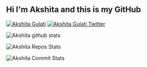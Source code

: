 <h2> Hi I'm Akshita and this is my GitHub </h2>

    
[![Akshita Gulati](https://img.shields.io/badge/LinkedIn-0077B5?style=for-the-badge&logo=linkedin&logoColor=white)](https://www.linkedin.com/in/akshita-gulati/)
[![Akshita Gulati Twitter](https://img.shields.io/badge/Twitter-1DA1F2?style=for-the-badge&logo=twitter&logoColor=white)](https://twitter.com/Akshita46829144)
<!-- This is using base64 encoded image. If you have a small image, you can upload the base64 version of it :D https://www.base64-image.de/ -->


![Akshita github stats](https://github-readme-stats.vercel.app/api?username=Akshita0714&theme=radical&show_icons=true&count_private=true)

 
![Akshita Repos Stats](https://github-profile-summary-cards.vercel.app/api/cards/repos-per-language?username=Akshita0714&theme=solarized_dark)

![Akshita Commit Stats](https://github-profile-summary-cards.vercel.app/api/cards/most-commit-language?username=Akshita0714&theme=solarized_dark)
